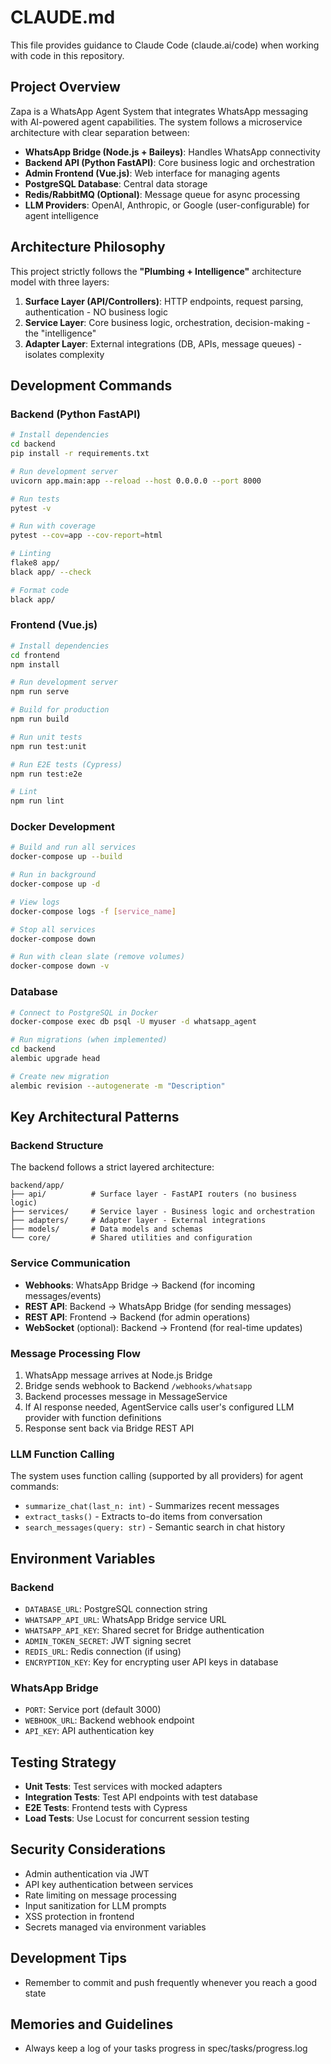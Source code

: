 # CLAUDE.md

This file provides guidance to Claude Code (claude.ai/code) when working with code in this repository.

## Project Overview

Zapa is a WhatsApp Agent System that integrates WhatsApp messaging with AI-powered agent capabilities. The system follows a microservice architecture with clear separation between:

- **WhatsApp Bridge (Node.js + Baileys)**: Handles WhatsApp connectivity
- **Backend API (Python FastAPI)**: Core business logic and orchestration
- **Admin Frontend (Vue.js)**: Web interface for managing agents
- **PostgreSQL Database**: Central data storage
- **Redis/RabbitMQ (Optional)**: Message queue for async processing
- **LLM Providers**: OpenAI, Anthropic, or Google (user-configurable) for agent intelligence

## Architecture Philosophy

This project strictly follows the **"Plumbing + Intelligence"** architecture model with three layers:

1. **Surface Layer (API/Controllers)**: HTTP endpoints, request parsing, authentication - NO business logic
2. **Service Layer**: Core business logic, orchestration, decision-making - the "intelligence"
3. **Adapter Layer**: External integrations (DB, APIs, message queues) - isolates complexity

## Development Commands

### Backend (Python FastAPI)

```bash
# Install dependencies
cd backend
pip install -r requirements.txt

# Run development server
uvicorn app.main:app --reload --host 0.0.0.0 --port 8000

# Run tests
pytest -v

# Run with coverage
pytest --cov=app --cov-report=html

# Linting
flake8 app/
black app/ --check

# Format code
black app/
```

### Frontend (Vue.js)

```bash
# Install dependencies
cd frontend
npm install

# Run development server
npm run serve

# Build for production
npm run build

# Run unit tests
npm run test:unit

# Run E2E tests (Cypress)
npm run test:e2e

# Lint
npm run lint
```

### Docker Development

```bash
# Build and run all services
docker-compose up --build

# Run in background
docker-compose up -d

# View logs
docker-compose logs -f [service_name]

# Stop all services
docker-compose down

# Run with clean slate (remove volumes)
docker-compose down -v
```

### Database

```bash
# Connect to PostgreSQL in Docker
docker-compose exec db psql -U myuser -d whatsapp_agent

# Run migrations (when implemented)
cd backend
alembic upgrade head

# Create new migration
alembic revision --autogenerate -m "Description"
```

## Key Architectural Patterns

### Backend Structure

The backend follows a strict layered architecture:

```
backend/app/
├── api/          # Surface layer - FastAPI routers (no business logic)
├── services/     # Service layer - Business logic and orchestration
├── adapters/     # Adapter layer - External integrations
├── models/       # Data models and schemas
└── core/         # Shared utilities and configuration
```

### Service Communication

- **Webhooks**: WhatsApp Bridge → Backend (for incoming messages/events)
- **REST API**: Backend → WhatsApp Bridge (for sending messages)
- **REST API**: Frontend → Backend (for admin operations)
- **WebSocket** (optional): Backend → Frontend (for real-time updates)

### Message Processing Flow

1. WhatsApp message arrives at Node.js Bridge
2. Bridge sends webhook to Backend `/webhooks/whatsapp`
3. Backend processes message in MessageService
4. If AI response needed, AgentService calls user's configured LLM provider with function definitions
5. Response sent back via Bridge REST API

### LLM Function Calling

The system uses function calling (supported by all providers) for agent commands:
- `summarize_chat(last_n: int)` - Summarizes recent messages
- `extract_tasks()` - Extracts to-do items from conversation
- `search_messages(query: str)` - Semantic search in chat history

## Environment Variables

### Backend
- `DATABASE_URL`: PostgreSQL connection string
- `WHATSAPP_API_URL`: WhatsApp Bridge service URL
- `WHATSAPP_API_KEY`: Shared secret for Bridge authentication
- `ADMIN_TOKEN_SECRET`: JWT signing secret
- `REDIS_URL`: Redis connection (if using)
- `ENCRYPTION_KEY`: Key for encrypting user API keys in database

### WhatsApp Bridge
- `PORT`: Service port (default 3000)
- `WEBHOOK_URL`: Backend webhook endpoint
- `API_KEY`: API authentication key

## Testing Strategy

- **Unit Tests**: Test services with mocked adapters
- **Integration Tests**: Test API endpoints with test database
- **E2E Tests**: Frontend tests with Cypress
- **Load Tests**: Use Locust for concurrent session testing

## Security Considerations

- Admin authentication via JWT
- API key authentication between services
- Rate limiting on message processing
- Input sanitization for LLM prompts
- XSS protection in frontend
- Secrets managed via environment variables

## Development Tips

- Remember to commit and push frequently whenever you reach a good state

## Memories and Guidelines

- Always keep a log of your tasks progress in spec/tasks/progress.log